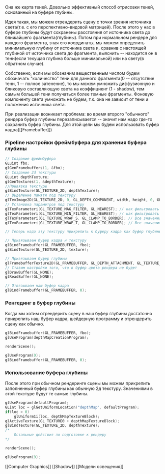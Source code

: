 Она же карта теней. Довольно эффективный способ отрисовки теней, основанный на буфере глубины.

Идея такая, мы можем отрендерить сцену с точки зрения источника света(т.е. с его перспективно-видовой матрицей). После этого у нас в буфере глубины будут сохранены расстояния от источника света до ближайшего фрагмента(глубины). Потом при нормальном рендере для каждого фрагмента, зная его координаты, мы можем определить минимальную глубину от источника света и, сравнив с настоящей глубиной от источника света до фрагмента, выяснить -- находится он в тени(если текущая глубина больше минимальной) или на свету(в обратном случае).

Собственно, если мы обозначим вещественным числом будем обозначать "количество" тени для данного фрагмента(0 -- отсутствие тени, 1 -- полное затенение), то мы можем умножить диффузионную и бликовую составляющую света на коэффициент (1 - shadow), тем самым большей тени получаться более темные фрагменты. Фоновую компоненту света умножать не будем, т.к. она не зависит от тени и положения источника света.

При реализации возникает проблема: во время второго "обычного" рендера буфер глубины перезаписывается -- значит нам надо где-то сохранить буфер глубины. Для этой цели мы будем использовать буфер кадра([[Framebuffer]])

### Pipeline настройки фреймбуфера для хранения буфера глубины 
```C++
// Создание фреймбуфера
GLuint fbo;
glGenFramebuffers(1, &fbo);
// Создание 2d текстуры
GLuint depthTexture;
glGenTextures(1, &depthTexture);
//Привязка текстуры
glBindTexture(GL_TEXTURE_2D, depthTexture);
// Выделение памяти под текстуру
glTexImage2D(GL_TEXTURE_2D, 0, GL_DEPTH_COMPONENT, width, height, 0, GL_DEPTH_COMPONENT, GL_FLOAT, NULL);
// Установка параметров под текстуру
glTexParameteri(GL_TEXTURE_MAG_FILTER, GL_NEAREST); // как фильтровать текстуру вдали
glTexParameteri(GL_TEXTURE_MIN_FILTER, GL_NEAREST); // как фильтровать текстуру вблизи
glTexParameteri(GL_TEXTURE_WRAP_S, GL_CLAMP_TO_BORDER); // Все значения по координате s > 1 приводятся к 1
glTexParameteri(GL_TEXTURE_WRAP_T, GL_CLAMP_TO_BORDER); // Все значения по координате t > 1 приводятся к 1

// Теперь надо эту текcтуру прикрепить к буферу кадра как буфер глубины

// Привязываем буфер кадра и текстуру
glBindFramebuffer(GL_FRAMEBUFFER, fbo);
glBindTexture(GL_TEXTURE_2D, texture);

// Привязываем буфер глубины
glFramebufferTexture2D(GL_FRAMEBUFFER, GL_DEPTH_ATTACHMENT, GL_TEXTURE_2D, depthTexture, 0);
// Ставим настройки того, что в буфер цвета рендера не будет
glDrawBuffer(GL_NONE);
glReadBuffer(GL_NONE);

// Отвязываем наш буфер кадра
glBindFramebuffer(GL_FRAMEBUFFER, 0);

```


### Ренгединг в буфер глубины
Когда мы хотим отрендерить сцену в наш буфер глубины достаточно прикрепить наш буфер кадра, шейдерную программу и отрендерить сцену как обычно.

```C++
glBindFramebuffer(GL_FRAMEBUFFER, fbo);
glUseProgram(depthMapCreationProgram);

renderScene();

glUseProgram(0);
glBindFramebuffer(GL_FRAMEBUFFER, 0);
```

### Использование буфера глубины
После этого при обычном рендеринге сцены мы можем прикрепить заполненный буфер глубины как обычную 2д текстуру. Значениями в этой текстуре будут те самые глубины.

```C++
glUseProgram(defaultProgram);
GLint loc = glGetUniformLocation("depthMap", defaultProgram);
if(loc > 0)
	glUniform1i(loc, depthMapTextureBlock);
glActiveTexture(GL_TEXTURE0 + depthMapTextureBlock);
glBindTexture(GL_TEXTURE_2D, depthTexture);
/*
	Остальные действия по подготовке к рендеру
*/

renderScene();

glUseProgram(0);
```

[[Computer Graphics]] [[Shadow]] [[Модели освещения]]